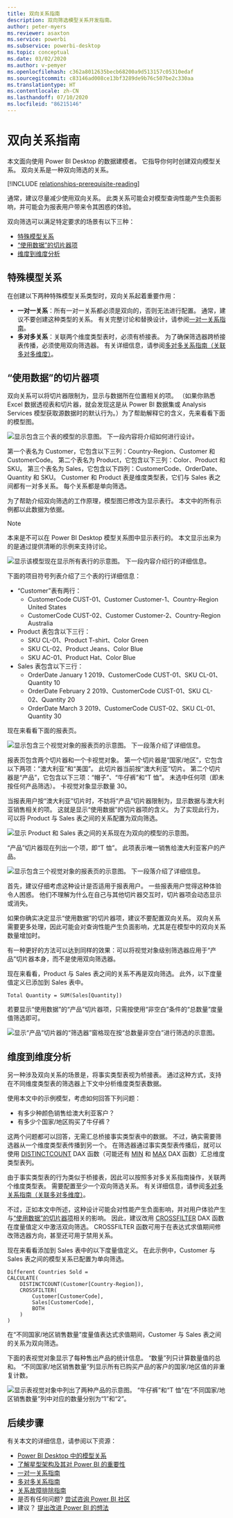 ```yaml
---
title: 双向关系指南
description: 双向筛选模型关系开发指南。
author: peter-myers
ms.reviewer: asaxton
ms.service: powerbi
ms.subservice: powerbi-desktop
ms.topic: conceptual
ms.date: 03/02/2020
ms.author: v-pemyer
ms.openlocfilehash: c362a8012635becb68200a9d513157c05310edaf
ms.sourcegitcommit: c83146ad008ce13bf3289de9b76c507be2c330aa
ms.translationtype: HT
ms.contentlocale: zh-CN
ms.lasthandoff: 07/10/2020
ms.locfileid: "86215146"
---
```

# <a name="bi-directional-relationship-guidance"></a>双向关系指南

本文面向使用 Power BI Desktop 的数据建模者。 它指导你何时创建双向模型关系。 双向关系是一种双向筛选的关系。

[!INCLUDE [relationships-prerequisite-reading](includes/relationships-prerequisite-reading.md)]

通常，建议尽量减少使用双向关系。 此类关系可能会对模型查询性能产生负面影响，并可能会为报表用户带来令其困惑的体验。

双向筛选可以满足特定要求的场景有以下三种：

- [特殊模型关系](#special-model-relationships)
- [“使用数据”的切片器项](#slicer-items-with-data)
- [维度到维度分析](#dimension-to-dimension-analysis)

## <a name="special-model-relationships"></a>特殊模型关系

在创建以下两种特殊模型关系类型时，双向关系起着重要作用：

- **一对一关系**：所有一对一关系都必须是双向的，否则无法进行配置。 通常，建议不要创建这种类型的关系。 有关完整讨论和替换设计，请参阅[一对一关系指南](relationships-one-to-one.md)。
- **多对多关系**：关联两个维度类型表时，必须有桥接表。 为了确保筛选器跨桥接表传播，必须使用双向筛选器。 有关详细信息，请参阅[多对多关系指南（关联多对多维度）](relationships-many-to-many.md#relate-many-to-many-dimensions)。

## <a name="slicer-items-with-data"></a>“使用数据”的切片器项

双向关系可以将切片器限制为，显示与数据所在位置相关的项。 （如果你熟悉 Excel 数据透视表和切片器，就会发现这是从 Power BI 数据集或 Analysis Services 模型获取源数据时的默认行为。）为了帮助解释它的含义，先来看看下面的模型图。

![显示包含三个表的模型的示意图。 下一段内容将介绍如何进行设计。](media/relationships-bidirectional-filtering/sales-model-diagram.png)

第一个表名为 Customer，它包含以下三列：Country-Region、Customer 和 CustomerCode。 第二个表名为 Product，它包含以下三列：Color、Product 和 SKU。 第三个表名为 Sales，它包含以下四列：CustomerCode、OrderDate、Quantity 和 SKU。 Customer 和 Product 表是维度类型表，它们与 Sales 表之间都有一对多关系。 每个关系都是单向筛选。

为了帮助介绍双向筛选的工作原理，模型图已修改为显示表行。 本文中的所有示例都以此数据为依据。

> [!NOTE]
> 本来是不可以在 Power BI Desktop 模型关系图中显示表行的。 本文显示出来为的是通过提供清晰的示例来支持讨论。

![显示该模型现在显示所有表行的示意图。 下一段内容介绍行的详细信息。](media/relationships-bidirectional-filtering/sales-model-diagram-rows.png)

下面的项目符号列表介绍了三个表的行详细信息：

- “Customer”表有两行：
  - CustomerCode CUST-01、Customer Customer-1、Country-Region United States
  - CustomerCode CUST-02、Customer Customer-2、Country-Region Australia
- Product 表包含以下三行：
  - SKU CL-01、Product T-shirt、Color Green
  - SKU CL-02、Product Jeans、Color Blue
  - SKU AC-01、Product Hat、Color Blue
- Sales 表包含以下三行：
  - OrderDate January 1 2019、CustomerCode CUST-01、SKU CL-01、Quantity 10
  - OrderDate February 2 2019、CustomerCode CUST-01、SKU CL-02、Quantity 20
  - OrderDate March 3 2019、CustomerCode CUST-02、SKU CL-01、Quantity 30

现在来看看下面的报表页。

![显示包含三个视觉对象的报表页的示意图。 下一段落介绍了详细信息。](media/relationships-bidirectional-filtering/sales-report-no-bi-directional-filter.png)

报表页包含两个切片器和一个卡视觉对象。 第一个切片器是“国家/地区”，它包含以下两项：“澳大利亚”和“美国”。 此切片器当前按“澳大利亚”切片。 第二个切片器是“产品”，它包含以下三项：“帽子”、“牛仔裤”和“T 恤”。 未选中任何项（即未按任何产品筛选）。 卡视觉对象显示数量 30。

当报表用户按“澳大利亚”切片时，不妨将“产品”切片器限制为，显示数据与澳大利亚销售相关的项。 这就是显示“使用数据”的切片器项的含义。 为了实现此行为，可以将 Product 与 Sales 表之间的关系配置为双向筛选。

![显示 Product 和 Sales 表之间的关系现在为双向的模型的示意图。](media/relationships-bidirectional-filtering/sales-model-diagram-rows-bi-directional-filter.png)

“产品”切片器现在列出一个项，即“T 恤”。 此项表示唯一销售给澳大利亚客户的产品。

![显示包含三个视觉对象的报表页的示意图。 下一段落介绍了详细信息。](media/relationships-bidirectional-filtering/sales-report-bi-directional-filter.png)

首先，建议仔细考虑这种设计是否适用于报表用户。 一些报表用户觉得这种体验令人困惑。 他们不理解为什么在自己与其他切片器交互时，切片器项会动态显示或消失。

如果你确实决定显示“使用数据”的切片器项，建议不要配置双向关系。 双向关系需要更多处理，因此可能会对查询性能产生负面影响，尤其是在模型中的双向关系数量增加时。

有一种更好的方法可以达到同样的效果：可以将视觉对象级别筛选器应用于“产品”切片器本身，而不是使用双向筛选器。

现在来看看，Product 与 Sales 表之间的关系不再是双向筛选。 此外，以下度量值定义已添加到 Sales 表中。

```dax
Total Quantity = SUM(Sales[Quantity])
```

若要显示“使用数据”的“产品”切片器项，只需按使用“非空白”条件的“总数量”度量值筛选即可。

![显示“产品”切片器的“筛选器”窗格现在按“总数量非空白”进行筛选的示意图。](media/relationships-bidirectional-filtering/filter-product-slicer-measure-is-not-blank.png)

## <a name="dimension-to-dimension-analysis"></a>维度到维度分析

另一种涉及双向关系的场景是，将事实类型表视为桥接表。 通过这种方式，支持在不同维度类型表的筛选器上下文中分析维度类型表数据。

使用本文中的示例模型，考虑如何回答下列问题：

- 有多少种颜色销售给澳大利亚客户？
- 有多少个国家/地区购买了牛仔裤？

这两个问题都可以回答，无需汇总桥接事实类型表中的数据。 不过，确实需要筛选器从一个维度类型表传播到另一个。 在筛选器通过事实类型表传播后，就可以使用 [DISTINCTCOUNT](/dax/distinctcount-function-dax) DAX 函数（可能还有 [MIN](/dax/min-function-dax) 和 [MAX](/dax/max-function-dax) DAX 函数）汇总维度类型表列。

由于事实类型表的行为类似于桥接表，因此可以按照多对多关系指南操作，关联两个维度类型表。 需要配置至少一个双向筛选关系。 有关详细信息，请参阅[多对多关系指南（关联多对多维度）](relationships-many-to-many.md#relate-many-to-many-dimensions)。

不过，正如本文中所述，这种设计可能会对性能产生负面影响，并对用户体验产生与[“使用数据”的切片器项](#slicer-items-with-data)相关的影响。 因此，建议改用 [CROSSFILTER](/dax/crossfilter-function) DAX 函数在度量值定义中激活双向筛选。 CROSSFILTER 函数可用于在表达式求值期间修改筛选器方向，甚至还可用于禁用关系。

现在来看看添加到 Sales 表中的以下度量值定义。 在此示例中，Customer 与 Sales 表之间的模型关系已配置为单向筛选。

```dax
Different Countries Sold =
CALCULATE(
    DISTINCTCOUNT(Customer[Country-Region]),
    CROSSFILTER(
        Customer[CustomerCode],
        Sales[CustomerCode],
        BOTH
    )
)
```

在“不同国家/地区销售数量”度量值表达式求值期间，Customer 与 Sales 表之间的关系为双向筛选。

下面的表视觉对象显示了每种售出产品的统计信息。 “数量”列只计算数量值的总和。 “不同国家/地区销售数量”列显示所有已购买产品的客户的国家/地区值的非重复计数。

![显示表视觉对象中列出了两种产品的示意图。 “牛仔裤”和“T 恤”在“不同国家/地区销售数量”列中对应的数量分别为“1”和“2”。](media/relationships-bidirectional-filtering/country-sales-crossfilter-function.png)

## <a name="next-steps"></a>后续步骤

有关本文的详细信息，请参阅以下资源：

- [Power BI Desktop 中的模型关系](../transform-model/desktop-relationships-understand.md)
- [了解星型架构及其对 Power BI 的重要性](star-schema.md)
- [一对一关系指南](relationships-one-to-one.md)
- [多对多关系指南](relationships-many-to-many.md)
- [关系故障排除指南](relationships-troubleshoot.md)
- 是否有任何问题? [尝试咨询 Power BI 社区](https://community.powerbi.com/)
- 建议？ [提出改进 Power BI 的想法](https://ideas.powerbi.com/)